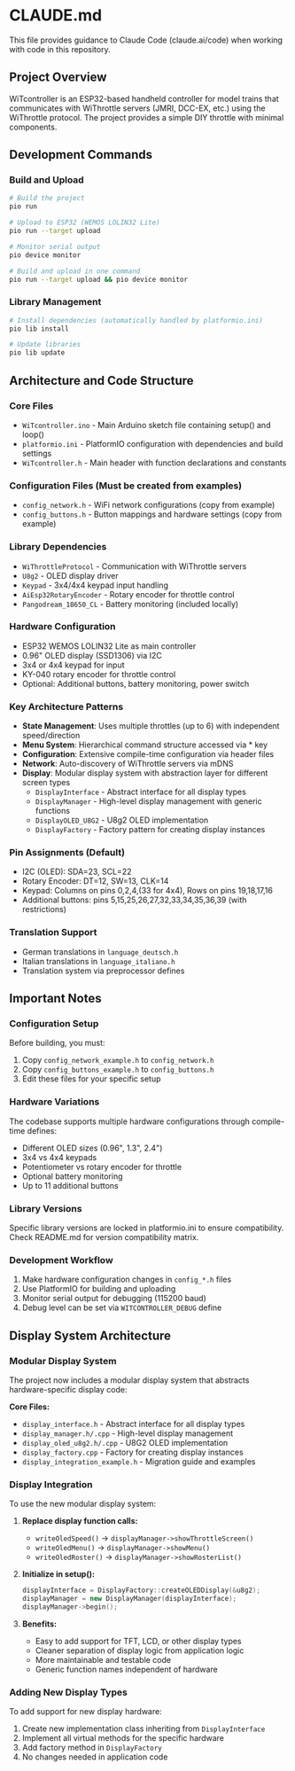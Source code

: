 # CLAUDE.md

This file provides guidance to Claude Code (claude.ai/code) when working with code in this repository.

## Project Overview

WiTcontroller is an ESP32-based handheld controller for model trains that communicates with WiThrottle servers (JMRI, DCC-EX, etc.) using the WiThrottle protocol. The project provides a simple DIY throttle with minimal components.

## Development Commands

### Build and Upload
```bash
# Build the project
pio run

# Upload to ESP32 (WEMOS LOLIN32 Lite)
pio run --target upload

# Monitor serial output
pio device monitor

# Build and upload in one command
pio run --target upload && pio device monitor
```

### Library Management
```bash
# Install dependencies (automatically handled by platformio.ini)
pio lib install

# Update libraries
pio lib update
```

## Architecture and Code Structure

### Core Files
- `WiTcontroller.ino` - Main Arduino sketch file containing setup() and loop()
- `platformio.ini` - PlatformIO configuration with dependencies and build settings
- `WiTcontroller.h` - Main header with function declarations and constants

### Configuration Files (Must be created from examples)
- `config_network.h` - WiFi network configurations (copy from example)
- `config_buttons.h` - Button mappings and hardware settings (copy from example)

### Library Dependencies
- `WiThrottleProtocol` - Communication with WiThrottle servers
- `U8g2` - OLED display driver
- `Keypad` - 3x4/4x4 keypad input handling
- `AiEsp32RotaryEncoder` - Rotary encoder for throttle control
- `Pangodream_18650_CL` - Battery monitoring (included locally)

### Hardware Configuration
- ESP32 WEMOS LOLIN32 Lite as main controller
- 0.96" OLED display (SSD1306) via I2C
- 3x4 or 4x4 keypad for input
- KY-040 rotary encoder for throttle control
- Optional: Additional buttons, battery monitoring, power switch

### Key Architecture Patterns
- **State Management**: Uses multiple throttles (up to 6) with independent speed/direction
- **Menu System**: Hierarchical command structure accessed via * key
- **Configuration**: Extensive compile-time configuration via header files
- **Network**: Auto-discovery of WiThrottle servers via mDNS
- **Display**: Modular display system with abstraction layer for different screen types
  - `DisplayInterface` - Abstract interface for all display types
  - `DisplayManager` - High-level display management with generic functions
  - `DisplayOLED_U8G2` - U8g2 OLED implementation
  - `DisplayFactory` - Factory pattern for creating display instances

### Pin Assignments (Default)
- I2C (OLED): SDA=23, SCL=22
- Rotary Encoder: DT=12, SW=13, CLK=14
- Keypad: Columns on pins 0,2,4,(33 for 4x4), Rows on pins 19,18,17,16
- Additional buttons: pins 5,15,25,26,27,32,33,34,35,36,39 (with restrictions)

### Translation Support
- German translations in `language_deutsch.h`
- Italian translations in `language_italiano.h`
- Translation system via preprocessor defines

## Important Notes

### Configuration Setup
Before building, you must:
1. Copy `config_network_example.h` to `config_network.h`
2. Copy `config_buttons_example.h` to `config_buttons.h`
3. Edit these files for your specific setup

### Hardware Variations
The codebase supports multiple hardware configurations through compile-time defines:
- Different OLED sizes (0.96", 1.3", 2.4")
- 3x4 vs 4x4 keypads
- Potentiometer vs rotary encoder for throttle
- Optional battery monitoring
- Up to 11 additional buttons

### Library Versions
Specific library versions are locked in platformio.ini to ensure compatibility. Check README.md for version compatibility matrix.

### Development Workflow
1. Make hardware configuration changes in `config_*.h` files
2. Use PlatformIO for building and uploading
3. Monitor serial output for debugging (115200 baud)
4. Debug level can be set via `WITCONTROLLER_DEBUG` define

## Display System Architecture

### Modular Display System
The project now includes a modular display system that abstracts hardware-specific display code:

**Core Files:**
- `display_interface.h` - Abstract interface for all display types
- `display_manager.h/.cpp` - High-level display management
- `display_oled_u8g2.h/.cpp` - U8G2 OLED implementation
- `display_factory.cpp` - Factory for creating display instances
- `display_integration_example.h` - Migration guide and examples

### Display Integration
To use the new modular display system:

1. **Replace display function calls:**
   - `writeOledSpeed()` → `displayManager->showThrottleScreen()`
   - `writeOledMenu()` → `displayManager->showMenu()`
   - `writeOledRoster()` → `displayManager->showRosterList()`

2. **Initialize in setup():**
   ```cpp
   displayInterface = DisplayFactory::createOLEDDisplay(&u8g2);
   displayManager = new DisplayManager(displayInterface);
   displayManager->begin();
   ```

3. **Benefits:**
   - Easy to add support for TFT, LCD, or other display types
   - Cleaner separation of display logic from application logic
   - More maintainable and testable code
   - Generic function names independent of hardware

### Adding New Display Types
To add support for new display hardware:
1. Create new implementation class inheriting from `DisplayInterface`
2. Implement all virtual methods for the specific hardware
3. Add factory method in `DisplayFactory`
4. No changes needed in application code
